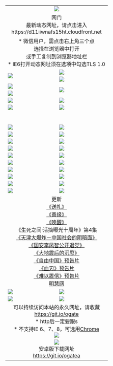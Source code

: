 ﻿<table>
  <tr></tr>
  <tr><td colspan=2 align=center><img src="https://cloud.githubusercontent.com/assets/11880933/13434984/f430fae2-e012-11e5-814f-c2df1e82b247.jpg" /></td></tr>
  <tr><td colspan=2 align=center>网门<br>最新动态网址，请点击进入
<br>https://d11iiwnafs15ht.cloudfront.net
    </td>
  </tr>
  <tr>
    <td colspan=2 align=center>* 微信用户，需点击右上角三个点<br>选择在浏览器中打开<br>或手工复制到浏览器地址栏
    <br>* IE6打开动态网址须在选项中勾选TLS 1.0</td>
  </tr>
  <tr>
    <td rowspan=2><a href="https://d11iiwnafs15ht.cloudfront.net/ogUP.aspx?name=11DKC.mp4&list=11DKC" target="_blank"><img src="https://d11iiwnafs15ht.cloudfront.net/Up/11DKC1.jpg" /></a></td> 
    <td><div><a href="https://d11iiwnafs15ht.cloudfront.net/ogUP.aspx?name=LRWS.mp4&list=LRWS" target="_blank"><img src="https://d11iiwnafs15ht.cloudfront.net/Up/LRWS.jpg" /></a></td>
   </tr>
  <tr>
    <td><a href="https://d11iiwnafs15ht.cloudfront.net/ogNiceVedio.aspx" target="_blank"><img src="https://d11iiwnafs15ht.cloudfront.net/Up/11TGKDY.jpg" /></a></td>
  </tr>
  <tr>
    <td><a href="https://d11iiwnafs15ht.cloudfront.net/ogUP.aspx?name=JQR.mp4&count=2" target="_blank"><img src="https://d11iiwnafs15ht.cloudfront.net/Up/JQR.jpg" /></a></td>   
    <td rowspan=2><a href="https://d11iiwnafs15ht.cloudfront.net/ogUP.aspx?name=JP.mp4&count=9" target="_blank"><img src="https://d11iiwnafs15ht.cloudfront.net/Up/JP.jpg" /></td>
  </tr>
  <tr>
    <td><a href="https://d11iiwnafs15ht.cloudfront.net/ogUP.aspx?name=WH.mp4" target="_blank"><img src="https://d11iiwnafs15ht.cloudfront.net/Up/WH.jpg" /></a></td>
  </tr>
  <tr>
    <td><a href="https://d11iiwnafs15ht.cloudfront.net/ogUP.aspx?name=SSZJ.mp4&list=SSZJ" target="_blank"><img src="https://d11iiwnafs15ht.cloudfront.net/Up/SSZJ.jpg" /></a></td>
    <td><a href="https://d11iiwnafs15ht.cloudfront.net/ogUP.aspx?name=1XQK.mp4&count=13" target="_blank"><img src="https://d11iiwnafs15ht.cloudfront.net/Up/1XQK.jpg" /></a</td>
  </tr>
  <tr>
    <td><a href="https://d11iiwnafs15ht.cloudfront.net/ogUP.aspx?name=ZY.mp4&count=2015|16" target="_blank"><img src="https://d11iiwnafs15ht.cloudfront.net/Up/ZY.jpg" /></a</td>
    <td><a href="https://d11iiwnafs15ht.cloudfront.net/ogUP.aspx?name=XTFY.mp4&count=B|2,A|24" target="_blank"><img src="https://d11iiwnafs15ht.cloudfront.net/Up/XTFY.jpg" /></a></td>
  </tr>
  <tr height="40">
  </tr>
  <tr>
    <td><a href="https://d11iiwnafs15ht.cloudfront.net/ogUP.aspx?name=4SQQ.mp4&list=4SQQ" target="_blank"><img src="https://d11iiwnafs15ht.cloudfront.net/Up/4SQQ0.jpg"/></a></td>
    <td><a href="https://d11iiwnafs15ht.cloudfront.net/ogUP.aspx?name=4SHQ.mp4&list=4SHQ" target="_blank"><img src="https://d11iiwnafs15ht.cloudfront.net/Up/4SHQ0.jpg"/></a></td>
  </tr>
  <tr>
    <td><a href="https://d11iiwnafs15ht.cloudfront.net/ogUP.aspx?name=4SZG.mp4&list=4SZG" target="_blank"><img src="https://d11iiwnafs15ht.cloudfront.net/Up/4SZG0.jpg"/></a></td>
    <td><a href="https://d11iiwnafs15ht.cloudfront.net/ogUP.aspx?name=4SDJ.mp4&list=4SDJ" target="_blank"><img src="https://d11iiwnafs15ht.cloudfront.net/Up/4SDJ0.jpg"/></a></td>
  </tr>
  <tr>
    <td><a href="https://d11iiwnafs15ht.cloudfront.net/ogUP.aspx?name=4SGX.mp4&list=4SGX" target="_blank"><img src="https://d11iiwnafs15ht.cloudfront.net/Up/4SGX0.jpg"/></a></td>
    <td><a href="https://d11iiwnafs15ht.cloudfront.net/ogUP.aspx?name=4SHD.mp4&list=4SHD" target="_blank"><img src="https://d11iiwnafs15ht.cloudfront.net/Up/4SHD0.jpg"/></a></td>
  </tr>
  <tr>
    <td><a href="https://d11iiwnafs15ht.cloudfront.net/ogUP.aspx?name=4CTX.mp4&list=4CTX" target="_blank"><img src="https://d11iiwnafs15ht.cloudfront.net/Up/4CTX0.jpg"/></a></td>
    <td><a href="https://d11iiwnafs15ht.cloudfront.net/ogUP.aspx?name=4CWZ.mp4&list=4CWZ" target="_blank"><img src="https://d11iiwnafs15ht.cloudfront.net/Up/4CWZ0.jpg"/></a></td>
  </tr>
  <tr>
    <td><a href="https://d11iiwnafs15ht.cloudfront.net/onUP.aspx?name=https://d1lqqjldbsh7xo.cloudfront.net/" target="_blank"><img src="https://d11iiwnafs15ht.cloudfront.net/Up/0DTW.jpg"/></a></td>
    <td><a href="https://d11iiwnafs15ht.cloudfront.net/onUP.aspx?name=https://d240ns8up8earz.cloudfront.net/acenter/" target="_blank"><img src="https://d11iiwnafs15ht.cloudfront.net/Up/0TDW.jpg" /></a></td>
  </tr>
  <tr>
    <td><a href="https://d11iiwnafs15ht.cloudfront.net/onUP.aspx?name=https://d4508d6vomz2p.cloudfront.net/gb/nsc413.htm" target="_blank"><img src="https://d11iiwnafs15ht.cloudfront.net/Up/0DJY.jpg" /></a></td>
    <td><a href="https://d11iiwnafs15ht.cloudfront.net/onUP.aspx?name=https://dilo7bqpjb57y.cloudfront.net/xtr/gb/prog204.html" target="_blank"><img src="https://d11iiwnafs15ht.cloudfront.net/Up/0XTR.jpg" /></a></td>
  </tr>
  <tr>
    <td><a href="https://d11iiwnafs15ht.cloudfront.net/onUP.aspx?name=https://d3aj00iefsmfgc.cloudfront.net/" target="_blank"><img src="https://d11iiwnafs15ht.cloudfront.net/Up/0MHW.jpg" /></a></td>
    <td><a href="https://d11iiwnafs15ht.cloudfront.net/onUP.aspx?name=https://d20wz7qt14x5d2.cloudfront.net/" target="_blank"><img src="https://d11iiwnafs15ht.cloudfront.net/Up/0ZJW.jpg" /></a></td>
  </tr>
  <tr>
    <td><a href="https://d11iiwnafs15ht.cloudfront.net/ogUP.aspx?name=0FG.zip" target="_blank"><img src="https://d11iiwnafs15ht.cloudfront.net/Up/0FG.jpg" /></a></td>
    <td><a href="https://d11iiwnafs15ht.cloudfront.net/ogUP.aspx?name=0FGA.apk" target="_blank"><img src="https://d11iiwnafs15ht.cloudfront.net/Up/0FGA.jpg" /></a></td>
  </tr>
  <tr>
    <td><a href="https://d11iiwnafs15ht.cloudfront.net/ogUP.aspx?name=0U.zip" target="_blank"><img src="https://d11iiwnafs15ht.cloudfront.net/Up/0U.jpg" /></a></td>
    <td><a href="https://d11iiwnafs15ht.cloudfront.net/ogUP.aspx?name=0UA.apk" target="_blank"><img src="https://d11iiwnafs15ht.cloudfront.net/Up/0UA.jpg" /></a></td>
  </tr>
  <tr>
    <td><a href="https://d11iiwnafs15ht.cloudfront.net/ogUP.aspx?name=0iPPOTV.zip" target="_blank"><img src="https://d11iiwnafs15ht.cloudfront.net/Up/0iPPOTV.jpg" /></a></td>
    <td><a href="https://d11iiwnafs15ht.cloudfront.net/ogUP.aspx?name=0iNTD.apk" target="_blank"><img src="https://d11iiwnafs15ht.cloudfront.net/Up/0iNTD.jpg" /></a></td>
  </tr>
  <tr>
    <td colspan=2 align=center>更新<br>
      <a href="https://d11iiwnafs15ht.cloudfront.net/ogUP.aspx?name=4ESL.mp4" target="_blank">《送礼》</a><br>
      <a href="https://d11iiwnafs15ht.cloudfront.net/ogUP.aspx?name=4ESY.mp4" target="_blank">《善缘》</a><br>
      <a href="https://d11iiwnafs15ht.cloudfront.net/ogUP.aspx?name=4EHX.mp4" target="_blank">《唤醒》</a><br>
      《生死之间·活摘曝光十周年》第4集</a><br>
      <a href="https://d11iiwnafs15ht.cloudfront.net/ogUP.aspx?name=4TJDBZ.mp4" target="_blank">《天津大爆炸－中国社会的阴暗面》</a><br>
      <a href="https://d11iiwnafs15ht.cloudfront.net/ogUP.aspx?name=4LFZ.mp4" target="_blank">《国安李凤智公开退党》</a><br>
      <a href="https://d11iiwnafs15ht.cloudfront.net/ogUP.aspx?name=4DDZHDCS.mp4" target="_blank">《大地震后的沉思》</a><br>
      <a href="https://d11iiwnafs15ht.cloudfront.net/ogUP.aspx?name=11ZYZG0.mp4" target="_blank">《自由中国》预告片</a><br>
      <a href="https://d11iiwnafs15ht.cloudfront.net/ogUP.aspx?name=11XR.mp4" target="_blank">《血刃》预告片</a><br>
      <a href="https://d11iiwnafs15ht.cloudfront.net/ogUP.aspx?name=11NYZX.mp4&count=2" target="_blank">《难以置信》预告片</a><br>
      <a href="https://d11iiwnafs15ht.cloudfront.net/onUP.aspx?name=https://www.minghui.org/" target="_blank">明慧网</a></td>
    </td>
  </tr>
  <tr>
    <td><a href="https://d11iiwnafs15ht.cloudfront.net/ogNice.aspx" target="_blank"><img src="https://d11iiwnafs15ht.cloudfront.net/Up/0WCYY.jpg" /></a></td>
    <td><a href="https://d11iiwnafs15ht.cloudfront.net/onCO.aspx?ob=600事物&op=增删改&args=WH1~%23类型6新闻%7c%23类型6评论&mode=" target="_blank"><img src="https://d11iiwnafs15ht.cloudfront.net/Up/0WZTT.jpg" /></a></td> 
  </tr>
  <tr>
    <td><a href="https://d11iiwnafs15ht.cloudfront.net/ogDY.aspx" target="_blank"><img src="https://d11iiwnafs15ht.cloudfront.net/Up/0FK.jpg" /></a></td>
    <td><a href="https://d11iiwnafs15ht.cloudfront.net/ogST.aspx" target="_blank"><img src="https://d11iiwnafs15ht.cloudfront.net/Up/0ST.jpg" /></a></td> 
  </tr>
  <tr>
    <td colspan=2 align=center>可以持续访问本站的永久网址，请收藏<br/><a href="https://git.io/ogate" target="_blank">https://git.io/ogate</a><br/>* http后一定要跟s<br/>* 不支持IE 6、7、8，可选用<a href="https://d11iiwnafs15ht.cloudfront.net/ogUP.aspx?name=0ChromePortable.zip">Chrome</a><br/><a href="https://d11iiwnafs15ht.cloudfront.net/Up/0WMGDL2.png" target="_blank"><img src="https://d11iiwnafs15ht.cloudfront.net/Up/0WMGD2.png"/></a></td>
  </tr>
  <tr>
    <td colspan=2 align=center><a href="https://d11iiwnafs15ht.cloudfront.net/ogUP.aspx?name=0oGate.apk" target="_blank"><img src="https://cloud.githubusercontent.com/assets/11880933/13720399/75e143ee-e842-11e5-9f0a-1421f423c80f.jpg" /></a><br>安卓版下载网址<br><a href="https://git.io/ogatea">https://git.io/ogatea</a></td>
  </tr>
  <!--tr>
    <td colspan=2 align=center>可能失效的动态网址
    </td>
  </tr-->
</table>
